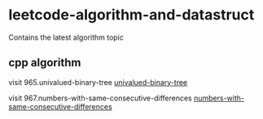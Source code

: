 # leetcode-algorithm-and-datastruct

Contains the latest algorithm topic

## cpp algorithm
visit 965.univalued-binary-tree [univalued-binary-tree](https://github.com/sylucky/leetcode-algorithm-datastruct/tree/master/algorithm/cpp/965.单值二叉树)

visit 967.numbers-with-same-consecutive-differences [numbers-with-same-consecutive-differences](https://github.com/sylucky/leetcode-algorithm-datastruct/tree/master/algorithm/cpp/967.连续差相同的数字)